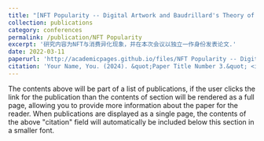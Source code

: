 ```yaml
---
title: "[NFT Popularity -- Digital Artwork and Baudrillard's Theory of Consumption Alienation](../files/ICEMGD.png)"
collection: publications
category: conferences
permalink: /publication/NFT Popularity 
excerpt: '研究内容为NFT与消费异化现象，并在本次会议以独立一作身份发表论文.'
date: 2022-03-11
paperurl: 'http://academicpages.github.io/files/NFT Popularity -- Digital Artwork and Baudrillard's Theory.pdf'
citation: 'Your Name, You. (2024). &quot;Paper Title Number 3.&quot; <i>GitHub Journal of Bugs</i>. 1(3).'
---
```


The contents above will be part of a list of publications, if the user clicks the link for the publication than the contents of section will be rendered as a full page, allowing you to provide more information about the paper for the reader. When publications are displayed as a single page, the contents of the above "citation" field will automatically be included below this section in a smaller font.
